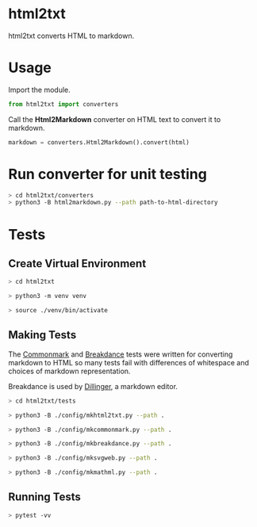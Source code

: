 # html2txt

html2txt converts HTML to markdown.

# Usage

Import the module.

```python
from html2txt import converters
```

Call the **Html2Markdown** converter on HTML text to convert it to markdown.

```python
markdown = converters.Html2Markdown().convert(html)
```

# Run converter for unit testing

```bash
> cd html2txt/converters
> python3 -B html2markdown.py --path path-to-html-directory
```

# Tests

## Create Virtual Environment

```bash
> cd html2txt

> python3 -m venv venv

> source ./venv/bin/activate
```

## Making Tests

The [Commonmark](https://commonmark.org/) and [Breakdance](https://breakdance.github.io/breakdance/) tests were written for converting markdown to HTML so many tests fail with differences of whitespace and choices of markdown representation.

Breakdance is used by [Dillinger](https://dillinger.io/), a markdown editor.

```bash
> cd html2txt/tests

> python3 -B ./config/mkhtml2txt.py --path .

> python3 -B ./config/mkcommonmark.py --path .

> python3 -B ./config/mkbreakdance.py --path .

> python3 -B ./config/mksvgweb.py --path .

> python3 -B ./config/mkmathml.py --path .
```

## Running Tests

```bash
> pytest -vv
```